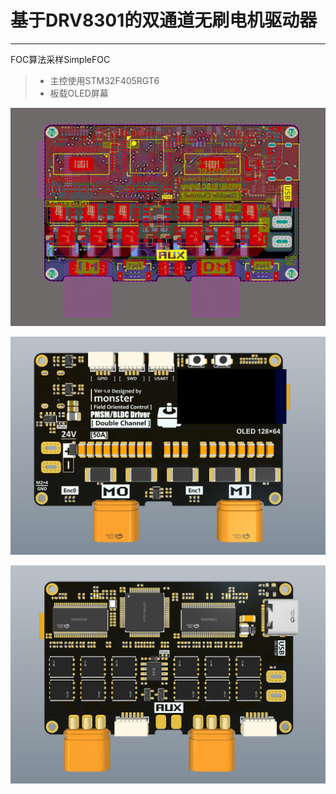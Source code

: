 # 基于DRV8301的双通道无刷电机驱动器

---
FOC算法采样SimpleFOC

>* 主控使用STM32F405RGT6
>* 板载OLED屏幕



![0](./5.doc/Images/0.jpg)

![1](./5.doc/Images/1.png)

![2](./5.doc/Images/2.png)